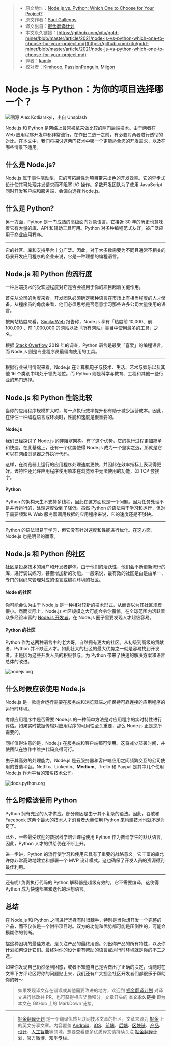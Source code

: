 > * 原文地址：[Node.js vs. Python: Which One to Choose for Your Project?](https://javascript.plainenglish.io/node-js-vs-python-which-one-to-choose-for-your-project-331c33c958a)
> * 原文作者：[Saul Gallegos](https://medium.com/@saulgallegos)
> * 译文出自：[掘金翻译计划](https://github.com/xitu/gold-miner)
> * 本文永久链接：[https://github.com/xitu/gold-miner/blob/master/article/2021/node-js-vs-python-which-one-to-choose-for-your-project.md](https://github.com/xitu/gold-miner/blob/master/article/2021/node-js-vs-python-which-one-to-choose-for-your-project.md)
> * 译者：[kamly](https://github.com/kamly)
> * 校对者：[Kimhooo](https://github.com/Kimhooo), [PassionPenguin](https://github.com/PassionPenguin), [Miigon](https://github.com/Miigon)

# Node.js 与 Python：为你的项目选择哪一个？ 

![图源 [Alex Kotliarskyi](https://unsplash.com/@frantic?utm_source=medium&utm_medium=referral)，出自 [Unsplash](https://unsplash.com?utm_source=medium&utm_medium=referral)](https://cdn-images-1.medium.com/max/10944/0*COxufZ6uSEyF1y1-)

Node.js 和 Python 是网络上最常被拿来做比较的两门后端技术。由于两者在 Web 应用程序开发中都非常流行，在作出二选一之前，有必要对两者进行透彻的对比。在本文中，我们将探讨这两门技术中哪一个更能适合您的开发需求，以及在哪些情景下适用。

## 什么是 Node.js?

Node.js 属于事件驱动型，它的可拓展性为项目带来出色的开发效率。它的异步式设计使其可处理并发请求而不阻塞 I/O 操作。多数开发团队为了使用 JavaScript 同时开发客户端和服务端，会偏向选择 Node.js。

## 什么是 Python?

另一方面，Python 是一门成熟的高级面向对象语言。它接近 30 年的历史也意味着它有大量的库、API 和辅助工具可用。Python 对多种编程范式友好，被广泛应用于商业应用程序。

---

它的社区、库和支持平台十分广泛。因此，对于大多数需要为不同且通常不相关的场景开发应用程序的企业来说，它是一种理想的编程语言。

## Node.js 和 Python 的流行度

一种后端技术的受欢迎程度对它是否会被用于你的项目起着关键作用。

首先从公司的角度来看，开发团队必须确定哪种语言在市场上有相当程度的人才储备。从程序员的角度来看，他们必须思考是否愿意学习那些许多公司大量使用的语言。

按网站热度来看，[SimilarWeb](https://www.similartech.com/compare/nodejs-vs-python) 报告称，Node.js 享有「热度前 10,000、前 100,000 、前 1,000,000 的网站以及『所有网站』类目中使用最多的工具」之名。

根据 [Stack Overflow](https://insights.stackoverflow.com/survey/2019) 2019 年的调查，Python 语言是最受「喜爱」的编程语言，而 Node.js 则是专业程序员最偏向使用的工具。

---

根据行业采用情况来看，Node.js 在计算机电子与技术、生活、艺术与娱乐以及其他 16 个类别中均处于领先地位。而 Python 则是科学与教育、工程和其他一些行业的热门选择。

## Node.js 和 Python 性能比较

当你的应用程序规模扩大时，每一点执行效率提升都有助于减少运营成本。因此，在评估一种编程语言或环境时，性能和速度是很重要的。

#### Node.js

我们已经探讨了 Node.js 的非阻塞架构。有了这个优势，它的执行过程更加简单和快速。在此基础上，还有一个优势使得 Node.js 成为一个坚实之选，那就是它可以在网络浏览器之外执行代码。

这样，在浏览器上运行的应用程序处理速度更快，并因此在效率指标上表现得更好。该特性还允许应用程序使用原本在浏览器中无法使用的功能，如 TCP 套接字。

#### Python

Python 的架构天生不支持多线程，因此在这方面也是一个问题。因为任务处理不是并行运行的，处理速度受到了降低。虽然 Python 的语法易于学习和运行，但对于需要频繁从 Web 服务器调用数据的应用程序来说，它的速度还是不够快。

---

Python 的语法很易于学习，但它没有针对速度和性能进行优化。在这方面，Node.js 也是明显的赢家。

## Node.js 和 Python 的社区

社区是投身技术的用户和开发者群体。由于他们的活跃性，他们会不断更新流行的库，进行调试练习，甚至增加新的功能。一般来说，最有效的社区是由是由单一、专门的组织来管理对应的语言或编程环境的社区。

#### Node 的社区

你可能会认为由于 Node.js 是一种相对较新的技术形式，从而误以为其社区规模很小。然而实际上，Node.js 社区规模之大可能会令你震惊，在全球范围内活跃着众多经验丰富的 [Node.js 开发者](https://www.simform.com/hire/node-js-developers/)。在 Node.js 圈子里要发现人才超级容易。

#### Python 的社区

Python 作为这两种语言中的老大哥，自然拥有更大的社区。从初级到高级的贡献者，Python 并不缺乏人才。如此壮大的社区的最大优势之一就是容易找到开发者。正是因为这些开发人员的积极参与，为 Python 带来了快速的解决方案和语言总体的改进。

![nodejs.org](https://cdn-images-1.medium.com/max/2000/0*hJFJeIr9c3-naAvA.jpg)

## 什么时候应该使用 Node.js

Node.js 是一款适合运行需要在服务端和浏览器端之间保持可靠连接的应用程序的运行时环境。

考虑应用程序中是否需要 Node.js 的一种简单方法是对应用程序的实时特性进行评估。如果实时数据传输对应用程序的可用性至关重要，那么 Node.js 正是您所需要的。

同样值得注意的是，Node.js 在服务端和客户端都可使用。这将减少部署时间，并使团队在协作中维护代码变得可行。

由于其高效的处理能力，Node.js 是云服务器和客户端应用之间频繁交互的公司使用的首选平台。Netflix、LinkedIn、**Medium**、Trello 和 Paypal 是其中几个使用 Node.js 作为平台的知名技术公司。

![docs.python.org](https://cdn-images-1.medium.com/max/2000/0*Zc2tp-LTZZqoptD9.jpg)

## 什么时候该使用 Python

Python 拥有充足的人才供应，部分原因是由于其不复杂的语法。因此，谷歌和 Facebook 这两个最大的技术人才消费者大量使用 Python 来构建技术也就不足为奇了。

此外，一些最受欢迎的数据科学培训课程使用 Python 作为教给学生的默认语言。因此，Python 人才的供给仍在不断上升。

进一步讲，Python 的流行使学习和使用它具有了重要的战略意义。它丰富的库允许你非常高效地建立和部署一个 MVP 设计模式。这也确保了开发人员的资源得到最佳利用。

---

还有呢! 负责执行代码的 Python 解释器是超级有效的。它不需要编译，这使得 Python 成为快速部署和迭代的理想语言。

## 总结

在 Node.js 和 Python 之间进行选择有时很棘手，特别是当你想开发一个完整的产品，而不仅仅是一个附带项目时。双方的功能和优势都可能是压倒性的，可能会模糊你的判断。

摆这种困境的最佳方法，是关注产品的最终用途。列出你产品的所有特性，以及你计划如何设计它们。最终对你的设计更有帮助的语言或运行时环境就是你的不二之选。

如果你发现自己仍然感到困惑，或者不知道自己是否做出了正确的决定，请随时在文章下方评论区将你的问题贴上来，我们还有广大掘金社区开发者们都很乐于帮助你的呀～

> 如果发现译文存在错误或其他需要改进的地方，欢迎到 [掘金翻译计划](https://github.com/xitu/gold-miner) 对译文进行修改并 PR，也可获得相应奖励积分。文章开头的 **本文永久链接** 即为本文在 GitHub 上的 MarkDown 链接。

---

> [掘金翻译计划](https://github.com/xitu/gold-miner) 是一个翻译优质互联网技术文章的社区，文章来源为 [掘金](https://juejin.im) 上的英文分享文章。内容覆盖 [Android](https://github.com/xitu/gold-miner#android)、[iOS](https://github.com/xitu/gold-miner#ios)、[前端](https://github.com/xitu/gold-miner#前端)、[后端](https://github.com/xitu/gold-miner#后端)、[区块链](https://github.com/xitu/gold-miner#区块链)、[产品](https://github.com/xitu/gold-miner#产品)、[设计](https://github.com/xitu/gold-miner#设计)、[人工智能](https://github.com/xitu/gold-miner#人工智能)等领域，想要查看更多优质译文请持续关注 [掘金翻译计划](https://github.com/xitu/gold-miner)、[官方微博](http://weibo.com/juejinfanyi)、[知乎专栏](https://zhuanlan.zhihu.com/juejinfanyi)。
